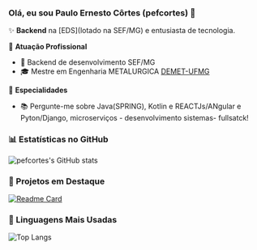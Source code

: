 ### Olá, eu sou Paulo Ernesto Côrtes (pefcortes) 👋

✨ **Backend** na [EDS](lotado na SEF/MG) e entusiasta de tecnologia.

🏢 **Atuação Profissional**
- 🚀 Backend de desenvolvimento SEF/MG
- 🎓 Mestre em Engenharia METALURGICA [DEMET-UFMG](http://demet.eng.ufmg.br//)

📱 **Especialidades**
- 📚 Pergunte-me sobre Java(SPRING), Kotlin e REACTJs/ANgular e Pyton/Django, microserviços - desenvolvimento sistemas- fullsatck!

### 📊 Estatísticas no GitHub

![pefcortes's GitHub stats](https://github-readme-stats.vercel.app/api?username=pefcortes&show_icons=true&theme=dracula)

### 📌 Projetos em Destaque

[![Readme Card](https://github-readme-stats.vercel.app/api/pin/?username=pefcortes&repo=dsdeliver-sds2)](https://github.com/pefcortes/dsdeliver-sds2)

### 🚀 Linguagens Mais Usadas

![Top Langs](https://github-readme-stats.vercel.app/api/top-langs/?username=pefcortes&layout=compact)
